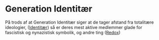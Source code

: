 # Generation Identitær

På trods af at Generation Identitær siger at de tager afstand fra totalitære ideologier, ([Identitær](https://identitaer.dk/ofte-stillede-spoergsmaal)) så er deres mest aktive medlemmer glade for fascistisk og nynazistisk symbolik, og andre ting ([Redox](https://redox.dk/nyheder/kerneaktivist-i-generation-identitaer-hitler-hooligans-og-heilhilsner/))&#x20;
